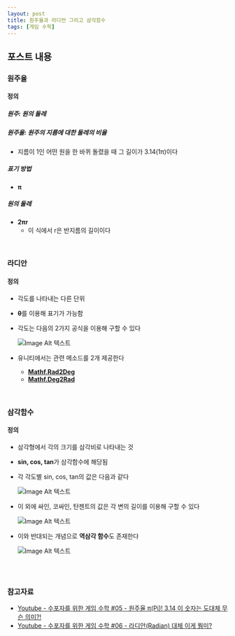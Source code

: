 ```yaml
---
layout: post
title: 원주율과 라디언 그리고 삼각함수
tags: [게임 수학]
---
```




## 포스트 내용

### 원주율

#### 정의

##### 원주:  원의 둘레

##### 원주율: 원주의 지름에 대한 둘레의 비율

- 지름이 1인 어떤 원을 한 바퀴 돌렸을 때 그 길이가 3.14(1π)이다

##### 표기 방법

- **π**

##### 원의 둘레

- **2πr**
  - 이 식에서 r은 반지름의 길이이다

<br>

### 라디안

#### 정의

- 각도를 나타내는 다른 단위

- **θ**를 이용해 표기가 가능함

- 각도는 다음의 2가지 공식을 이용해 구할 수 있다

  ![Image Alt 텍스트]({{link}}/assets/img/GameMathetics/2/rad_Math.png )

- 유니티에서는 관련 메소드를 2개 제공한다

  - [**Mathf.Rad2Deg**](https://docs.unity3d.com/ScriptReference/Mathf.Rad2Deg.html)
  - [**Mathf.Deg2Rad**](https://docs.unity3d.com/ScriptReference/Mathf.Deg2Rad.html)

<br>

### 삼각함수

#### 정의

- 삼각형에서 각의 크기를 삼각비로 나타내는 것

- **sin, cos, tan**가 삼각함수에 해당됨

- 각 각도별 sin, cos, tan의 값은 다음과 같다

  ![Image Alt 텍스트]({{link}}/assets/img/GameMathetics/2/sincostan.png )

- 이 외에 싸인, 코싸인, 탄젠트의 값은 각 변의 길이를 이용해 구할 수 있다

  ![Image Alt 텍스트]({{link}}/assets/img/GameMathetics/2/viaLength.png )

- 이와 반대되는 개념으로 **역삼각 함수**도 존재한다

  ![Image Alt 텍스트]({{link}}/assets/img/GameMathetics/2/Rev_Func.png )

  <br>

  <br>

### 참고자료

- [Youtube - 수포자를 위한 게임 수학 #05 - 원주율 π(Pi)! 3.14 이 숫자는 도대체 무슨 의미?!](https://youtu.be/EblJRUmFiLg?si=j-C1lOD0Us2AKpT_)
- [Youtube - 수포자를 위한 게임 수학 #06 - 라디안(Radian) 대체 이게 뭥미? ](https://youtu.be/taL6fytFbqg?si=CzA7dgSJG9XGSB2K)
